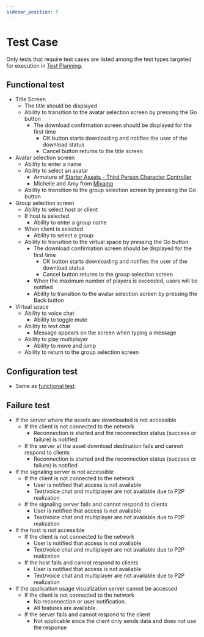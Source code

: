 ```yaml
---
sidebar_position: 5
---
```


# Test Case

Only tests that require test cases are listed among the test types targeted for execution in [Test Planning](./test-planning.md).

## Functional test

- Title Screen
  - The title should be displayed
  - Ability to transition to the avatar selection screen by pressing the Go button
    - The download confirmation screen should be displayed for the first time
      - OK button starts downloading and notifies the user of the download status
      - Cancel button returns to the title screen
- Avatar selection screen
  - Ability to enter a name
  - Ability to select an avatar
    - Armature of [Starter Assets - Third Person Character Controller](https://assetstore.unity.com/packages/essentials/starter-assets-third-person-character-controller-196526?locale=en-JP)
    - Michelle and Amy from [Mixamo](https://www.mixamo.com)
  - Ability to transition to the group selection screen by pressing the Go button
- Group selection screen
  - Ability to select host or client
  - If host is selected
    - Ability to enter a group name
  - When client is selected
    - Ability to select a group
  - Ability to transition to the virtual space by pressing the Go button
    - The download confirmation screen should be displayed for the first time
      - OK button starts downloading and notifies the user of the download status
      - Cancel button returns to the group selection screen
    - When the maximum number of players is exceeded, users will be notified
    - Ability to transition to the avatar selection screen by pressing the Back button
- Virtual space
  - Ability to voice chat
    - Ability to toggle mute
  - Ability to text chat
    - Message appears on the screen when typing a message
  - Ability to play multiplayer
    - Ability to move and jump
  - Ability to return to the group selection screen

## Configuration test

- Same as [functional test](#functional-test).

## Failure test

- If the server where the assets are downloaded is not accessible
  - If the client is not connected to the network
    - Reconnection is started and the reconnection status (success or failure) is notified
  - If the server at the asset download destination fails and cannot respond to clients
    - Reconnection is started and the reconnection status (success or failure) is notified
- If the signaling server is not accessible
  - If the client is not connected to the network
    - User is notified that access is not available
    - Text/voice chat and multiplayer are not available due to P2P realization
  - If the signaling server fails and cannot respond to clients
    - User is notified that access is not available
    - Text/voice chat and multiplayer are not available due to P2P realization
- If the host is not accessible
  - If the client is not connected to the network
    - User is notified that access is not available
    - Text/voice chat and multiplayer are not available due to P2P realization
  - If the host fails and cannot respond to clients
    - User is notified that access is not available
    - Text/voice chat and multiplayer are not available due to P2P realization
- If the application usage visualization server cannot be accessed
  - If the client is not connected to the network
    - No reconnection or user notification.
    - All features are available.
  - If the server fails and cannot respond to the client
    - Not applicable since the client only sends data and does not use the response
